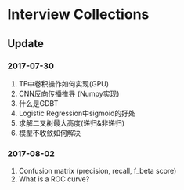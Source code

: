 # Interview Collections

## Update

### 2017-07-30
1. TF中卷积操作如何实现(GPU)
2. CNN反向传播推导 (Numpy实现)
3. 什么是GDBT
4. Logistic Regression中sigmoid的好处
5. 求解二叉树最大高度(递归&非递归)
6. 模型不收敛如何解决

### 2017-08-02
1. Confusion matrix (precision, recall, f_beta score)
2. What is a ROC curve?
